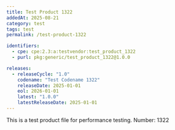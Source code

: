 ```yaml
---
title: Test Product 1322
addedAt: 2025-08-21
category: test
tags: test
permalink: /test-product-1322

identifiers:
  - cpe: cpe:2.3:a:testvendor:test_product_1322
  - purl: pkg:generic/test_product_1322@1.0.0

releases:
  - releaseCycle: "1.0"
    codename: "Test Codename 1322"
    releaseDate: 2025-01-01
    eol: 2026-01-01
    latest: "1.0.0"
    latestReleaseDate: 2025-01-01
---
```


This is a test product file for performance testing. Number: 1322
